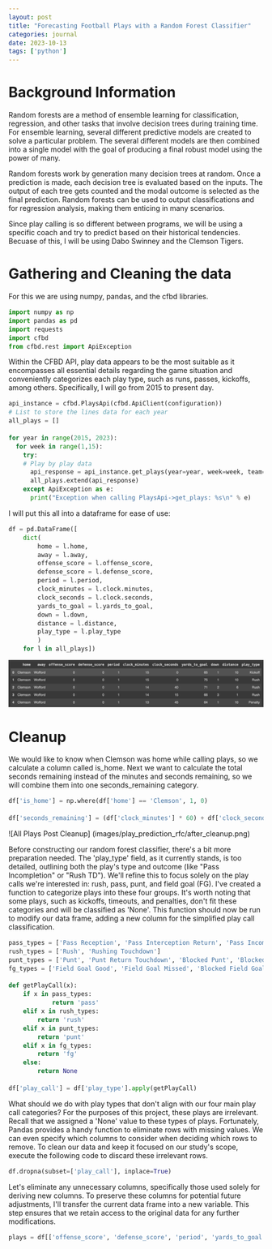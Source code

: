 ```yaml
---
layout: post
title: "Forecasting Football Plays with a Random Forest Classifier"
categories: journal
date: 2023-10-13
tags: ['python']
---
```


# Background Information

Random forests are a method of ensemble learning for classification, regression, and other tasks that involve decision trees during training time. For ensemble learning, several different predictive models are created to solve a particular problem. The several different models are then combined into a single model with the goal of producing a final robust model using the power of many.

Random forests work by generation many decision trees at random. Once a prediction is made, each decision tree is evaluated based on the inputs. The output of each tree gets counted and the modal outcome is selected as the final prediction. Random forests can be used to output classifications and for regression analysis, making them enticing in many scenarios.

Since play calling is so different between programs, we will be using a specific coach and try to predict based on their historical tendencies. Becuase of this, I will be using Dabo Swinney and the Clemson Tigers. 

# Gathering and Cleaning the data

For this we are using numpy, pandas, and the cfbd libraries.

```python
import numpy as np
import pandas as pd
import requests
import cfbd
from cfbd.rest import ApiException
```

Within the CFBD API, play data appears to be the most suitable as it encompasses all essential details regarding the game situation and conveniently categorizes each play type, such as runs, passes, kickoffs, among others. Specifically, I will go from 2015 to present day.

```python
api_instance = cfbd.PlaysApi(cfbd.ApiClient(configuration))
# List to store the lines data for each year
all_plays = []

for year in range(2015, 2023):
  for week in range(1,15):
    try:
    # Play by play data
      api_response = api_instance.get_plays(year=year, week=week, team='Clemson')
      all_plays.extend(api_response)
    except ApiException as e:
      print("Exception when calling PlaysApi->get_plays: %s\n" % e)
```

I will put this all into a dataframe for ease of use: 

```python 
df = pd.DataFrame([
    dict(
        home = l.home,
        away = l.away,
        offense_score = l.offense_score,
        defense_score = l.defense_score,
        period = l.period,
        clock_minutes = l.clock.minutes,
        clock_seconds = l.clock.seconds,
        yards_to_goal = l.yards_to_goal,
        down = l.down,
        distance = l.distance,
        play_type = l.play_type
        )
    for l in all_plays])
```

![All Plays Dataframe](images/play_prediction_rfc/all_plays_initial.png)

# Cleanup 

We would like to know when Clemson was home while calling plays, so we calculate a column called is_home. Next we want to calculate the total seconds remaining instead of the minutes and seconds remaining, so we will combine them into one seconds_remaining category.

```python
df['is_home'] = np.where(df['home'] == 'Clemson', 1, 0)

df['seconds_remaining'] = (df['clock_minutes'] * 60) + df['clock_seconds']

```

![All Plays Post Cleanup] (images/play_prediction_rfc/after_cleanup.png)

Before constructing our random forest classifier, there's a bit more preparation needed. The 'play_type' field, as it currently stands, is too detailed, outlining both the play's type and outcome (like "Pass Incompletion" or "Rush TD"). We'll refine this to focus solely on the play calls we're interested in: rush, pass, punt, and field goal (FG). I've created a function to categorize plays into these four groups. It's worth noting that some plays, such as kickoffs, timeouts, and penalties, don't fit these categories and will be classified as 'None'. This function should now be run to modify our data frame, adding a new column for the simplified play call classification.

```python
pass_types = ['Pass Reception', 'Pass Interception Return', 'Pass Incompletion', 'Sack', 'Passing Touchdown', 'Interception Return Touchdown']
rush_types = ['Rush', 'Rushing Touchdown']
punt_types = ['Punt', 'Punt Return Touchdown', 'Blocked Punt', 'Blocked Punt Touchdown']
fg_types = ['Field Goal Good', 'Field Goal Missed', 'Blocked Field Goal']

def getPlayCall(x):
    if x in pass_types:
            return 'pass'
    elif x in rush_types:
        return 'rush'
    elif x in punt_types:
        return 'punt'
    elif x in fg_types:
        return 'fg'
    else:
        return None

df['play_call'] = df['play_type'].apply(getPlayCall)
```

What should we do with play types that don't align with our four main play call categories? For the purposes of this project, these plays are irrelevant. Recall that we assigned a 'None' value to these types of plays. Fortunately, Pandas provides a handy function to eliminate rows with missing values. We can even specify which columns to consider when deciding which rows to remove. To clean our data and keep it focused on our study's scope, execute the following code to discard these irrelevant rows.


```python
df.dropna(subset=['play_call'], inplace=True)
```

Let's eliminate any unnecessary columns, specifically those used solely for deriving new columns. To preserve these columns for potential future adjustments, I'll transfer the current data frame into a new variable. This step ensures that we retain access to the original data for any further modifications.

```python
plays = df[['offense_score', 'defense_score', 'period', 'yards_to_goal', 'down', 'distance', 'is_home', 'seconds_remaining', 'play_call']]
```

